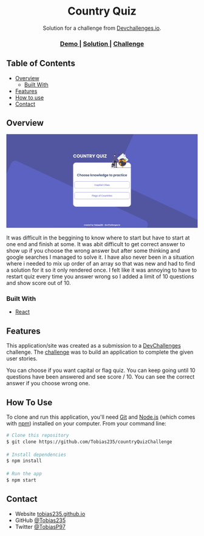 <!-- Please update value in the {}  -->

<h1 align="center">Country Quiz</h1>

<div align="center">
   Solution for a challenge from  <a href="http://devchallenges.io" target="_blank">Devchallenges.io</a>.
</div>

<div align="center">
  <h3>
    <a href="https://tobias235-countryquiz.netlify.app/">
      Demo
    </a>
    <span> | </span>
    <a href="https://github.com/Tobias235/countryQuizChallenge">
      Solution
    </a>
    <span> | </span>
    <a href="https://devchallenges.io/challenges/TtUjDt19eIHxNQ4n5jps">
      Challenge
    </a>
  </h3>
</div>

<!-- TABLE OF CONTENTS -->

## Table of Contents

- [Overview](#overview)
  - [Built With](#built-with)
- [Features](#features)
- [How to use](#how-to-use)
- [Contact](#contact)
<!-- OVERVIEW -->

## Overview

![screenshot](src/images/githubimage.png)

It was difficult in the beggining to know where to start but have to start at one end and finish at some. It was abit difficult to get correct answer to show up if you choose the wrong answer but after some thinking and google searches I managed to solve it. I have also never been in a situation where i needed to mix up order of an array so that was new and had to find a solution for it so it only rendered once. I felt like it was annoying to have to restart quiz every time you answer wrong so I added a limit of 10 questions and show score out of 10.

### Built With

<!-- This section should list any major frameworks that you built your project using. Here are a few examples.-->

- [React](https://reactjs.org/)

## Features

<!-- List the features of your application or follow the template. Don't share the figma file here :) -->

This application/site was created as a submission to a [DevChallenges](https://devchallenges.io/challenges) challenge. The [challenge](https://devchallenges.io/challenges/Bu3G2irnaXmfwQ8sZkw8) was to build an application to complete the given user stories.

You can choose if you want capital or flag quiz.
You can keep going until 10 questions have been answered and see score / 10.
You can see the correct answer if you choose wrong one.

## How To Use

<!-- Example: -->

To clone and run this application, you'll need [Git](https://git-scm.com) and [Node.js](https://nodejs.org/en/download/) (which comes with [npm](http://npmjs.com)) installed on your computer. From your command line:

```bash
# Clone this repository
$ git clone https://github.com/Tobias235/countryQuizChallenge

# Install dependencies
$ npm install

# Run the app
$ npm start
```

## Contact

- Website [tobias235.github.io](https://tobias235.github.io/)
- GitHub [@Tobias235](https://github.com/Tobias235)
- Twitter [@TobiasP97](https://twitter.com/TobiasP97)

